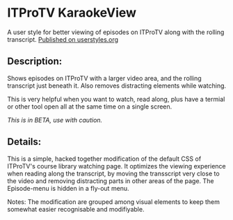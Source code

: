 # ITProTV KaraokeView
A user style for better viewing of episodes on ITProTV along with the rolling transcript. [Published on userstyles.org](https://userstyles.org/styles/137972/itprotv-karaoke-view)

## Description:
Shows episodes on ITProTV with a larger video area, and the rolling transcript just beneath it. Also removes distracting elements while watching.

This is very helpful when you want to watch, read along, plus have a termial or other tool open all at the same time on a single screen.

_This is in BETA, use with caution._

## Details:
This is a simple, hacked together modification of the default CSS of ITProTV's course library watching page. 
It optimizes the viewing experience when reading along the transcript, by moving the transscript very close to the video and removing distracting parts in other areas of the page. The Episode-menu is hidden in a fly-out menu.

Notes: The modification are grouped among visual elements to keep them somewhat easier recognisable and modifiyable. 

